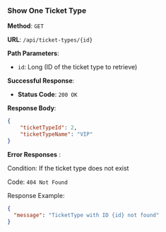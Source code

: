### Show One Ticket Type

**Method**: `GET`

**URL**: `/api/ticket-types/{id}`

**Path Parameters**: 
- `id`: Long (ID of the ticket type to retrieve)

**Successful Response**:

- **Status Code**: `200 OK`

**Response Body**:

```json
{
    "ticketTypeId": 2,
    "ticketTypeName": "VIP"
}

```

**Error Responses** :

Condition: If the ticket type does not exist

Code: ```404 Not Found``` 

Response Example:

```json
{
  "message": "TicketType with ID {id} not found"
}

```